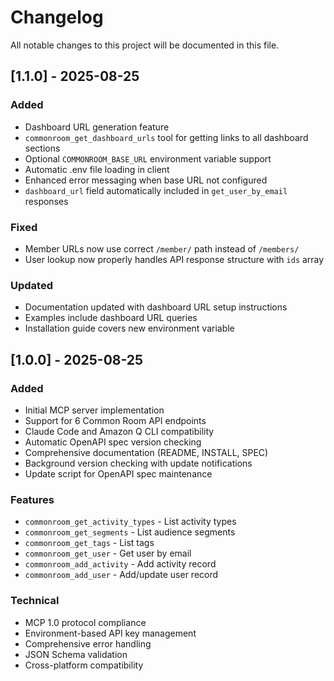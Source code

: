 # Changelog

All notable changes to this project will be documented in this file.

## [1.1.0] - 2025-08-25

### Added
- Dashboard URL generation feature
- `commonroom_get_dashboard_urls` tool for getting links to all dashboard sections
- Optional `COMMONROOM_BASE_URL` environment variable support
- Automatic .env file loading in client
- Enhanced error messaging when base URL not configured
- `dashboard_url` field automatically included in `get_user_by_email` responses

### Fixed
- Member URLs now use correct `/member/` path instead of `/members/`
- User lookup now properly handles API response structure with `ids` array

### Updated
- Documentation updated with dashboard URL setup instructions
- Examples include dashboard URL queries
- Installation guide covers new environment variable

## [1.0.0] - 2025-08-25

### Added
- Initial MCP server implementation
- Support for 6 Common Room API endpoints
- Claude Code and Amazon Q CLI compatibility
- Automatic OpenAPI spec version checking
- Comprehensive documentation (README, INSTALL, SPEC)
- Background version checking with update notifications
- Update script for OpenAPI spec maintenance

### Features
- `commonroom_get_activity_types` - List activity types
- `commonroom_get_segments` - List audience segments
- `commonroom_get_tags` - List tags
- `commonroom_get_user` - Get user by email
- `commonroom_add_activity` - Add activity record
- `commonroom_add_user` - Add/update user record

### Technical
- MCP 1.0 protocol compliance
- Environment-based API key management
- Comprehensive error handling
- JSON Schema validation
- Cross-platform compatibility
